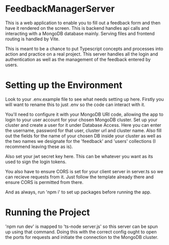 # FeedbackManagerServer

This is a web application to enable you to fill out a feedback form and then have it rendered on the screen. This is backend handles api calls and interacting with a MongoDB database mainly. Serving files and frontend routing is handled by Vite.

This is meant to be a chance to put Typescript concepts and processes into action and practice on a real project. This server handles all the login and authentication as well as the management of the feedback entered by users.

# Setting up the Environment

Look to your .env.example file to see what needs setting up here. Firstly you will want to rename this to just .env so the code can interact with it.

You'll need to configure it with your MongoDB URI code, allowing the app to login to your user account for your chosen MongoDB cluster. Set up your cluster and create a user for it under Database Access. Here you can enter the username, password for that user, cluster url and cluster name. Also fill out the fields for the name of your chosen DB inside your cluster as well as the two names we designate for the 'feedback' and 'users' collections (I recommend leaving these as is).

Also set your jwt secret key here. This can be whatever you want as its used to sign the login tokens.

You also have to ensure CORS is set for your client server in server.ts so we can recieve requests from it. Just follow the template already there and ensure CORS is permitted from there.

And as always, run 'npm i' to set up packages before running the app.

# Running the Project

'npm run dev' is mapped to 'ts-node server.js' so this server can be spun up using that command. Doing this with the correct config ought to open the ports for requests and initiate the connection to the MongoDB cluster.
